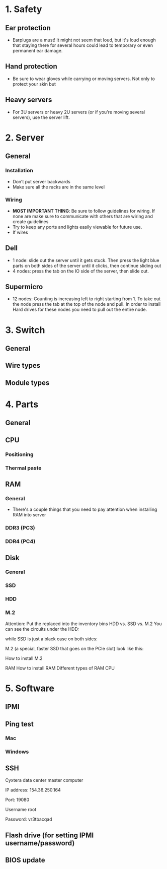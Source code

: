 # 1. Safety

## Ear protection

- Earplugs are a must! It might not seem that loud, but it's loud enough that staying there for several hours could lead to temporary or even permanent ear damage.


## Hand protection

- Be sure to wear gloves while carrying or moving servers. Not only to protect your skin but 
  
## Heavy servers

- For 3U servers or heavy 2U servers (or if you're moving several servers), use the server lift.

# 2. Server

## General

### Installation

- Don’t put server backwards
- Make sure all the racks are in the same level

### Wiring

- **MOST IMPORTANT THING**: Be sure to follow guidelines for wiring. If none are make sure to communicate with others that are wiring and create guidelines
- Try to keep any ports and lights easily viewable for future use. 
- If wires 

## Dell

- 1 node: slide out the server until it gets stuck. Then press the light blue parts on both sides of the server until it clicks, then continue sliding out
- 4 nodes: press the tab on the IO side of the server, then slide out.

## Supermicro

- 12 nodes: Counting is increasing left to right starting from 1. To take out the node press the tab at the top of the node and pull. In order to install Hard drives for these nodes you need to pull out the entire node.

# 3. Switch 

## General

## Wire types

## Module types

# 4. Parts

## General

## CPU

### Positioning

### Thermal paste

## RAM

### General

- There's a couple things that you need to pay attention when installing RAM into server


### DDR3 (PC3)

### DDR4 (PC4)

## Disk

### General

### SSD

### HDD

### M.2
Attention: Put the replaced into the inventory bins
HDD vs. SSD vs. M.2
You can see the circuits under the HDD:
​​

while SSD is just a black case on both sides:


M.2 (a special, faster SSD that goes on the PCIe slot) look like this:



How to install M.2

RAM
How to install RAM
Different types of RAM
CPU



# 5. Software

## IPMI

## Ping test

### Mac

### Windows

## SSH

Cyxtera data center master computer

IP address:	  154.36.250.164

Port: 		  19080

Username  	  root

Password: 	  vr3tbacqad


## Flash drive (for setting IPMI username/password)

## BIOS update
